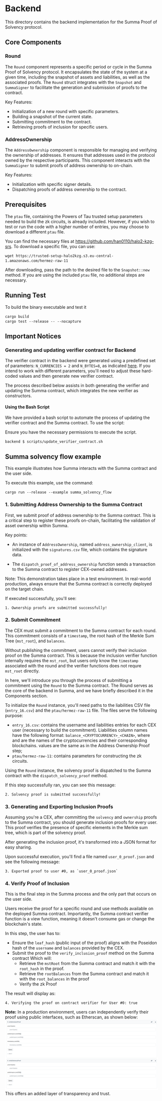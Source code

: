 # Backend

This directory contains the backend implementation for the Summa Proof of Solvency protocol.

## Core Components

### Round

The `Round` component represents a specific period or cycle in the Summa Proof of Solvency protocol. It encapsulates the state of the system at a given time, including the snapshot of assets and liabilities, as well as the associated proofs.
The `Round` struct integrates with the `Snapshot` and `SummaSigner` to facilitate the generation and submission of proofs to the contract.

Key Features:

- Initialization of a new round with specific parameters.
- Building a snapshot of the current state.
- Submitting commitment to the contract.
- Retrieving proofs of inclusion for specific users.

### AddressOwnership

The `AddressOwnership` component is responsible for managing and verifying the ownership of addresses. It ensures that addresses used in the protocol owned by the respective participants. This component interacts with the `SummaSigner` to submit proofs of address ownership to on-chain.

Key Features:

- Initialization with specific signer details.
- Dispatching proofs of address ownership to the contract.

## Prerequisites

The `ptau` file, containing the Powers of Tau trusted setup parameters needed to build the zk circuits, is already included. However, if you wish to test or run the code with a higher number of entries, you may choose to download a different `ptau` file.

You can find the necessary files at https://github.com/han0110/halo2-kzg-srs. To download a specific file, you can use:

```
wget https://trusted-setup-halo2kzg.s3.eu-central-1.amazonaws.com/hermez-raw-11
```

After downloading, pass the path to the desired file to the `Snapshot::new` method. If you are using the included `ptau` file, no additional steps are necessary.

## Running Test

To build the binary executable and test it

```
cargo build
cargo test --release -- --nocapture
```

## Important Notices

### Generating and updating verifier contract for Backend

The verifier contract in the backend were generated using a predefined set of parameters: `N_CURRENCIES = 2` and `N_BYTES=8`, as indicated [here](https://github.com/summa-dev/summa-solvency/blob/master/zk_prover/examples/gen_inclusion_verifier.rs#L21-L22).
If you intend to work with different parameters, you'll need to adjust these hard-coded values and then generate new verifier contract.

The process described below assists in both generating the verifier and updating the Summa contract, which integrates the new verifier as constructors.

#### Using the Bash Script

We have provided a bash script to automate the process of updating the verifier contract and the Summa contract. To use the script:

Ensure you have the necessary permissions to execute the script.

```
backend $ scripts/update_verifier_contract.sh
```

## Summa solvency flow example

This example illustrates how Summa interacts with the Summa contract and the user side.

To execute this example, use the command:

```
cargo run --release --example summa_solvency_flow
```

### 1. Submitting Address Ownership to the Summa Contract

First, we submit proof of address ownership to the Summa contract. This is a critical step to register these proofs on-chain, facilitating the validation of asset ownership within Summa.

Key points:

- An instance of `AddressOwnership`, named `address_ownership_client`, is initialized with the `signatures.csv` file, which contains the signature data.

- The `dispatch_proof_of_address_ownership` function sends a transaction to the Summa contract to register CEX-owned addresses.

Note: This demonstration takes place in a test environment. In real-world production, always ensure that the Summa contract is correctly deployed on the target chain.

If executed successfully, you'll see:

```
1. Ownership proofs are submitted successfully!
```

### 2. Submit Commitment

The CEX must submit a commitment to the Summa contract for each round. This commitment consists of a `timestamp`, the root hash of the Merkle Sum Tree (`mst_root`), and `balances`.

Without publishing the commitment, users cannot verify their inclusion proof on the Summa contract. This is because the inclusion verifier function internally requires the `mst_root`, but users only know the `timestamp` associated with the round and the verifier functions does not requre `mst_root` directly.

In here, we'll introduce you through the process of submitting a commitment using the `Round` to the Summa contract.
The Round serves as the core of the backend in Summa, and we have briefly described it in the Components section.

To initialize the `Round` instance, you'll need paths to the liabilities CSV file (`entry_16.csv`) and the `ptau/hermez-raw-11` file. The files serve the following purpose:

- `entry_16.csv`: contains the username and liabilities entries for each CEX user (necessary to build the commitment). Liabilities column names have the following format: `balance_<CRYPTOCURRENCY>_<CHAIN>`, where <CRYPTOCURRENCY> and <CHAIN> are the names of the cryptocurrencies and their corresponding blockchains. <CHAIN> values are the same as in the Address Ownership Proof step;
- `ptau/hermez-raw-11`: contains parameters for constructing the zk circuits.

Using the `Round` instance, the solvency proof is dispatched to the Summa contract with the `dispatch_solvency_proof` method.

If this step successfully ran, you can see this message:

```
2. Solvency proof is submitted successfully!
```

### 3. Generating and Exporting Inclusion Proofs

Assuming you're a CEX, after committing the `solvency` and `ownership` proofs to the Summa contract, you should generate inclusion proofs for every user. This proof verifies the presence of specific elements in the Merkle sum tree, which is part of the solvency proof.

After generating the inclusion proof, it's transformed into a JSON format for easy sharing.

Upon successful execution, you'll find a file named `user_0_proof.json` and see the following message:

```
3. Exported proof to user #0, as `user_0_proof.json`
```

### 4. Verify Proof of Inclusion

This is the final step in the Summa process and the only part that occurs on the user side.

Users receive the proof for a specific round and use methods available on the deployed Summa contract. Importantly, the Summa contract verifier function is a view function, meaning it doesn't consume gas or change the blockchain's state.

In this step, the user has to:

- Ensure the `leaf_hash` (public input of the proof) aligns with the Poseidon hash of the `username` and `balances` provided by the CEX.
- Submit the proof to the `verify_inclusion_proof` method on the Summa contract Which will:
  - Retrieve the `mstRoot` from the Summa contract and match it with the `root_hash` in the proof.
  - Retrieve the `rootBalances` from the Summa contract and match it with the `root_balances` in the proof
  - Verify the zk Proof

The result will display as:

```
4. Verifying the proof on contract verifier for User #0: true
```

**Note:** In a production environment, users can independently verify their proof using public interfaces, such as Etherscan, as shown below:
![Summa contract interface on Etherscan](summa_verifier_interface.png)
This offers an added layer of transparency and trust.
